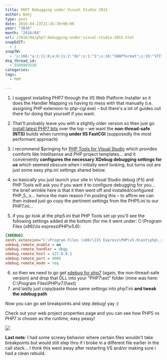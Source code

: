 ```yaml
---
title: PHP7 Debugging under Visual Studio 2015
author: Beej
type: post
date: 2016-04-23T21:35:39+00:00
year: "2016"
month: "2016/04"
url: /2016/04/php7-debugging-under-visual-studio-2015.html
snapEdIT:
  - 1
snapTW:
  - 's:166:"a:1:{i:0;a:6:{s:2:"do";s:1:"1";s:10:"SNAPformat";s:19:"%TITLE% - %EXCERPT%";s:8:"attchImg";s:1:"1";s:9:"isAutoImg";s:1:"A";s:8:"imgToUse";s:0:"";s:4:"doTW";s:1:"1";}}";'
dsq_thread_id:
  - 5508903539
categories:
tags:
  - PHP

---
```

1. I suggest installing PHP7 through the IIS Web Platform Installer so it does the Handler Mapping vs having to mess with that manually (i.e. assigning PHP extension to php-cgi.exe) &#8211; but there's a lot of guides out there for doing that yourself if you want.

2. That'll probably leave you with a slightly older version so then just go [install latest PHP7 bits](https://windows.php.net/download#php-7.0) over the top &#8211; we want the **non-thread-safe (NTS)** builds when running **under IIS FastCGI** (supposedly the most performant approach)
3. I recommend $pringing for [PHP Tools for Visual Studio](https://www.devsense.com/) which provides comforts like Intellisense and PHP project templates... and it conveniently **configures the necessary XDebug debugging settings for us** which seemed obscure when i initially went looking, but turns out are just some easy php.ini settings shared below.
4. so basically you just launch your site in Visual Studio debug (<kbd>F5</kbd>) and PHP Tools will ask you if you want it to configure debugging for you... the brief wrinkle here is that it then went off and installed/configured PHP_5_.x... hence the main reason I'm posting this &#8211; to affirm we can then indeed just go copy the pertinent settings from the PHP5.ini to our PHP7.ini...
5. if you go look at the php5.ini that PHP Tools set up you'll see the following settings added at the bottom (for me it went under: C:\Program Files (x86)\iis express\PHP\v5.6&#41;:
  ```ini
  [XDEBUG]
  zend\_extension="C:\Program Files (x86)\IIS Express\PHP\v5.6\ext\php\_xdebug.dll"
  xdebug.remote_enable = on
  xdebug.remote_handler = dbgp
  xdebug.remote_host = 127.0.0.1
  xdebug.remote_port = 9000
  xdebug.remote_mode = req
  ```

6. so then we need to go get [xdebug for php7](https://xdebug.org/download.php) (again, the non-thread-safe version) and drop that DLL into your "PHP7\ext" folder (mine was here: C:\Program Files\PHP\v7.0\ext)
7. and lastly just copy/paste those same settings into php7.ini **and tweak the xdebug path**

Now you can go set breakpoints and step debug! yay :)
  
Check out your web project properties page and you can see how PHP5 vs PHP7 is chosen as the runtime, easy peasy!
  
![](https://4.bp.blogspot.com/-Tw53GpKe6q8/VxvtTqx9yII/AAAAAAAATos/0Kk7cDML_zo5WgvA2bwNtfZGZnzWtAu_ACLcB/s1600/Snap1.png)
  
**Last note**: I had some screwy behavior where certain files wouldn't take breakpoints but would still step thru if I broke in a different file earlier in the call stack... I think this went away after restarting VS and/or making sure i had a clean rebuild.
